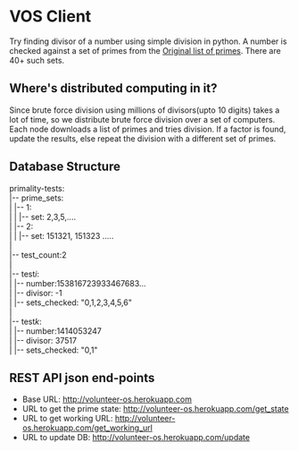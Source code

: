 # VOS Client
Try finding divisor of a number using simple division in python. A number is checked against a set of primes from the [Original list of primes](https://primes.utm.edu/lists/small/millions/). There are 40+ such sets. 

## Where's distributed computing in it?
Since brute force division using millions of divisors(upto 10 digits) takes a lot of time, so we distribute brute force division over a set of computers. Each node downloads a list of primes and tries division. If a factor is found, update the results, else repeat the division with a different set of primes.

## Database Structure
primality-tests:  
|-- prime_sets:  
|   |-- 1:  
|   |   |-- set: 2,3,5,....  
|   |-- 2:  
|   |   |-- set: 151321, 151323 .....  
|  
|-- test_count:2  
|  
|-- test*i*:  
|   |-- number:153816723933467683...  
|   |-- divisor: -1  
|   |-- sets_checked: "0,1,2,3,4,5,6"  
|  
|-- test*k*:  
|   |-- number:1414053247  
|   |-- divisor: 37517  
|   |-- sets_checked: "0,1"  

## REST API json end-points
+ Base URL: http://volunteer-os.herokuapp.com
+ URL to get the prime state: http://volunteer-os.herokuapp.com/get_state
+ URL to get working URL: http://volunteer-os.herokuapp.com/get_working_url
+ URL to update DB: http://volunteer-os.herokuapp.com/update
